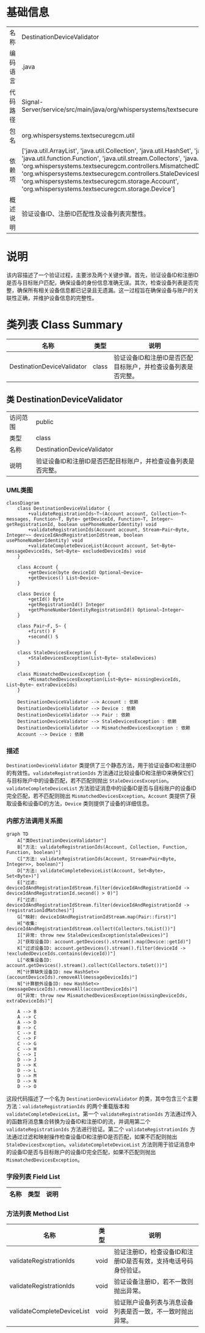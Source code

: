 # 基础信息

|      |      |
|------|------|
| 名称 | DestinationDeviceValidator |
| 编码语言 | .java |
| 代码路径 | Signal-Server/service/src/main/java/org/whispersystems/textsecuregcm/util/DestinationDeviceValidator.java |
| 包名 | org.whispersystems.textsecuregcm.util |
| 依赖项 | ['java.util.ArrayList', 'java.util.Collection', 'java.util.HashSet', 'java.util.List', 'java.util.Set', 'java.util.function.Function', 'java.util.stream.Collectors', 'java.util.stream.Stream', 'org.whispersystems.textsecuregcm.controllers.MismatchedDevicesException', 'org.whispersystems.textsecuregcm.controllers.StaleDevicesException', 'org.whispersystems.textsecuregcm.storage.Account', 'org.whispersystems.textsecuregcm.storage.Device'] |
| 概述说明 | 验证设备ID、注册ID匹配性及设备列表完整性。 |

# 说明

该内容描述了一个验证过程，主要涉及两个关键步骤。首先，验证设备ID和注册ID是否与目标账户匹配，确保设备的身份信息准确无误。其次，检查设备列表是否完整，确保所有相关设备信息都已记录且无遗漏。这一过程旨在确保设备与账户的关联性正确，并维护设备信息的完整性。

# 类列表 Class Summary

| 名称   | 类型  | 说明 |
|-------|------|-------------|
| DestinationDeviceValidator | class | 验证设备ID和注册ID是否匹配目标账户，并检查设备列表是否完整。 |



## 类 DestinationDeviceValidator

|      |      |
|------|------|
| 访问范围 | public |
| 类型 | class |
| 名称 | DestinationDeviceValidator |
| 说明 | 验证设备ID和注册ID是否匹配目标账户，并检查设备列表是否完整。 |


### UML类图

```mermaid
classDiagram
    class DestinationDeviceValidator {
        +validateRegistrationIds~T~(Account account, Collection~T~ messages, Function~T, Byte~ getDeviceId, Function~T, Integer~ getRegistrationId, boolean usePhoneNumberIdentity) void
        +validateRegistrationIds(Account account, Stream~Pair~Byte, Integer~~ deviceIdAndRegistrationIdStream, boolean usePhoneNumberIdentity) void
        +validateCompleteDeviceList(Account account, Set~Byte~ messageDeviceIds, Set~Byte~ excludedDeviceIds) void
    }

    class Account {
        +getDevice(byte deviceId) Optional~Device~
        +getDevices() List~Device~
    }

    class Device {
        +getId() Byte
        +getRegistrationId() Integer
        +getPhoneNumberIdentityRegistrationId() Optional~Integer~
    }

    class Pair~F, S~ {
        +first() F
        +second() S
    }

    class StaleDevicesException {
        +StaleDevicesException(List~Byte~ staleDevices)
    }

    class MismatchedDevicesException {
        +MismatchedDevicesException(List~Byte~ missingDeviceIds, List~Byte~ extraDeviceIds)
    }

    DestinationDeviceValidator --> Account : 依赖
    DestinationDeviceValidator --> Device : 依赖
    DestinationDeviceValidator --> Pair : 依赖
    DestinationDeviceValidator --> StaleDevicesException : 依赖
    DestinationDeviceValidator --> MismatchedDevicesException : 依赖
    Account --> Device : 依赖
```

### 描述
`DestinationDeviceValidator` 类提供了三个静态方法，用于验证设备ID和注册ID的有效性。`validateRegistrationIds` 方法通过比较设备ID和注册ID来确保它们与目标账户中的设备匹配，若不匹配则抛出 `StaleDevicesException`。`validateCompleteDeviceList` 方法验证消息中的设备ID是否与目标账户的设备ID完全匹配，若不匹配则抛出 `MismatchedDevicesException`。`Account` 类提供了获取设备和设备ID的方法，`Device` 类则提供了设备的详细信息。


### 内部方法调用关系图

```mermaid
graph TD
    A["类DestinationDeviceValidator"]
    B["方法: validateRegistrationIds(Account, Collection, Function, Function, boolean)"]
    C["方法: validateRegistrationIds(Account, Stream<Pair<Byte, Integer>>, boolean)"]
    D["方法: validateCompleteDeviceList(Account, Set<Byte>, Set<Byte>)"]
    E["过滤: deviceIdAndRegistrationIdStream.filter(deviceIdAndRegistrationId -> deviceIdAndRegistrationId.second() > 0)"]
    F["过滤: deviceIdAndRegistrationIdStream.filter(deviceIdAndRegistrationId -> !registrationIdMatches)"]
    G["映射: deviceIdAndRegistrationIdStream.map(Pair::first)"]
    H["收集: deviceIdAndRegistrationIdStream.collect(Collectors.toList())"]
    I["异常: throw new StaleDevicesException(staleDevices)"]
    J["获取设备ID: account.getDevices().stream().map(Device::getId)"]
    K["过滤设备ID: account.getDevices().stream().filter(deviceId -> !excludedDeviceIds.contains(deviceId))"]
    L["收集设备ID: account.getDevices().stream().collect(Collectors.toSet())"]
    M["计算缺失设备ID: new HashSet<>(accountDeviceIds).removeAll(messageDeviceIds)"]
    N["计算额外设备ID: new HashSet<>(messageDeviceIds).removeAll(accountDeviceIds)"]
    O["异常: throw new MismatchedDevicesException(missingDeviceIds, extraDeviceIds)"]

    A --> B
    A --> C
    A --> D
    B --> C
    C --> E
    C --> F
    C --> G
    C --> H
    C --> I
    D --> J
    D --> K
    D --> L
    D --> M
    D --> N
    D --> O
```

这段代码描述了一个名为 `DestinationDeviceValidator` 的类，其中包含三个主要方法：`validateRegistrationIds` 的两个重载版本和 `validateCompleteDeviceList`。第一个 `validateRegistrationIds` 方法通过传入的函数将消息集合转换为设备ID和注册ID的流，并调用第二个 `validateRegistrationIds` 方法进行验证。第二个 `validateRegistrationIds` 方法通过过滤和映射操作检查设备ID和注册ID是否匹配，如果不匹配则抛出 `StaleDevicesException`。`validateCompleteDeviceList` 方法则用于验证消息中的设备ID是否与目标账户的设备ID完全匹配，如果不匹配则抛出 `MismatchedDevicesException`。

### 字段列表 Field List

| 名称  | 类型  | 说明 |
|-------|-------|------|

### 方法列表 Method List

| 名称  | 类型  | 说明 |
|-------|-------|------|
| validateRegistrationIds | void | 验证注册ID，检查设备ID和注册ID是否有效，支持电话号码身份验证。 |
| validateRegistrationIds | void | 验证设备注册ID，若不一致则抛出异常。 |
| validateCompleteDeviceList | void | 验证账户设备列表与消息设备列表是否一致，不一致时抛出异常。 |




